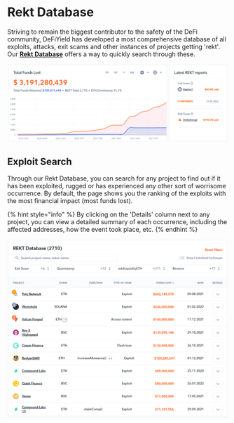 # Rekt Database

Striving to remain the biggest contributor to the safety of the DeFi community, DeFiYield has developed a most comprehensive database of all exploits, attacks, exit scams and other instances of projects getting 'rekt'. Our [**Rekt Database**](https://defiyield.app/rekt-database) offers a way to quickly search through these.

![](<../.gitbook/assets/image (11).png>)

## Exploit Search

Through our Rekt Database, you can search for any project to find out if it has been exploited, rugged or has experienced any other sort of worrisome occurrence. By default, the page shows you the ranking of the exploits with the most financial impact (most funds lost).

{% hint style="info" %}
By clicking on the 'Details' column next to any project, you can view a detailed summary of each occurrence, including the affected addresses, how the event took place, etc.
{% endhint %}

![](<../.gitbook/assets/image (6).png>)
